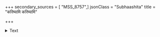 +++
secondary_sources = [ "MSS_8757",]
jsonClass = "Subhaashita"
title = "करिष्यामि करिष्यामि"

+++

<details><summary>Text</summary>

करिष्यामि करिष्यामि करिष्यामीति चिन्तया।  
मरिष्यामि मरिष्यामि मरिष्यामीति विस्मृतम्॥
</details>
